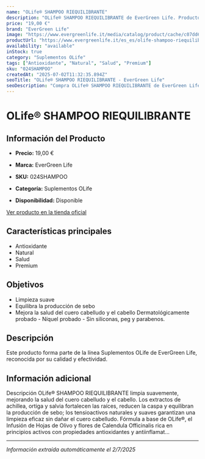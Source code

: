 ```yaml
---
name: "OLife® SHAMPOO RIEQUILIBRANTE"
description: "OLife® SHAMPOO RIEQUILIBRANTE de EverGreen Life. Producto de alta calidad."
price: "19,00 €"
brand: "EverGreen Life"
image: "https://www.evergreenlife.it/media/catalog/product/cache/c07dd61d864357977e19899508bed4cf/s/k/sku-024shampoo.png"
productUrl: "https://www.evergreenlife.it/es_es/olife-shampoo-riequilibrante.html"
availability: "available"
inStock: true
category: "Suplementos OLife"
tags: ["Antioxidante", "Natural", "Salud", "Premium"]
sku: "024SHAMPOO"
createdAt: "2025-07-02T11:32:35.894Z"
seoTitle: "OLife® SHAMPOO RIEQUILIBRANTE - EverGreen Life"
seoDescription: "Compra OLife® SHAMPOO RIEQUILIBRANTE de EverGreen Life."
---
```


# OLife® SHAMPOO RIEQUILIBRANTE



## Información del Producto

- **Precio:** 19,00 €
- **Marca:** EverGreen Life
- **SKU:** 024SHAMPOO
- **Categoría:** Suplementos OLife

- **Disponibilidad:** Disponible

[Ver producto en la tienda oficial](https://www.evergreenlife.it/es_es/olife-shampoo-riequilibrante.html)

## Características principales

- Antioxidante
- Natural
- Salud
- Premium


## Objetivos

- Limpieza suave
- Equilibra la producción de sebo
- Mejora la salud del cuero cabelludo y el cabello
Dermatológicamente probado - Níquel probado - Sin siliconas, peg y parabenos.


## Descripción

Este producto forma parte de la línea Suplementos OLife de EverGreen Life, reconocida por su calidad y efectividad.


## Información adicional

Descripción
        OLife® SHAMPOO RIEQUILIBRANTE limpia suavemente, mejorando la salud del cuero cabelludo y el cabello. Los extractos de achillea, ortiga y salvia fortalecen las raíces, reducen la caspa y equilibran la producción de sebo; los tensioactivos naturales y suaves garantizan una limpieza eficaz sin dañar el cuero cabelludo. Fórmula a base de OLife®, el Infusión de Hojas de Olivo y flores de Calendula Officinalis rica en principios activos con propiedades antioxidantes y antiinflamat...

---

*Información extraída automáticamente el 2/7/2025*
